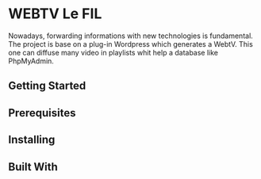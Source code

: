 # WEBTV Le FIL

Nowadays, forwarding informations with new technologies is fundamental. The project is base on a plug-in Wordpress which generates a WebtV. This one can diffuse many video in playlists whit help a database like PhpMyAdmin.

## Getting Started


## Prerequisites

## Installing


## Built With

